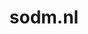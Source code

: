 ---
layout: post
title: "sodm.nl"
internal_url: "/dutchgov/sodm.nl.html"
subdomains_count: 10
all_subdomains_count: 16
urls_count: 4
ssl_rank: 0
http_rank: 70
url_link: /data/sodm.nl/urls.txt
all_subdomains_link: /data/sodm.nl/all_subdomains.txt
subdomains_link: /data/sodm.nl/subdomains.txt
categories: dutchgov
---